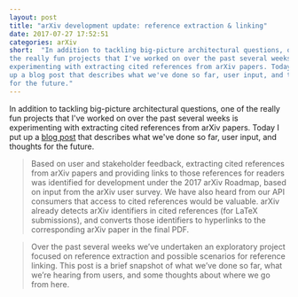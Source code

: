 ```yaml
---
layout: post
title: "arXiv development update: reference extraction & linking"
date: 2017-07-27 17:52:51
categories:	arXiv
short: 	"In addition to tackling big-picture architectural questions, one of
the really fun projects that I've worked on over the past several weeks is
experimenting with extracting cited references from arXiv papers. Today I put
up a blog post that describes what we've done so far, user input, and thoughts
for the future."
---
```


In addition to tackling big-picture architectural questions, one of the really
fun projects that I've worked on over the past several weeks is experimenting
with extracting cited references from arXiv papers. Today I put up a
[blog post](https://blogs.cornell.edu/arxiv/2017/09/27/development-update-reference-extraction-linking/)
that describes what we've done so far, user input, and thoughts for the future.

> Based on user and stakeholder feedback, extracting cited references from arXiv papers and providing links to those references for readers was identified for development under the 2017 arXiv Roadmap, based on input from the arXiv user survey. We have also heard from our API consumers that access to cited references would be valuable. arXiv already detects arXiv identifiers in cited references (for LaTeX submissions), and converts those identifiers to hyperlinks to the corresponding arXiv paper in the final PDF.

> Over the past several weeks we’ve undertaken an exploratory project focused on reference extraction and possible scenarios for reference linking. This post is a brief snapshot of what we’ve done so far, what we’re hearing from users, and some thoughts about where we go from here.
